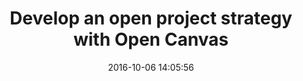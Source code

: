---
layout: page
title: "Develop an open project strategy with Open Canvas"
date: 2016-10-06 14:05:56
time: "40 mins"
following: _articles/opening-your-project/write-a-great-project-readme.md
---